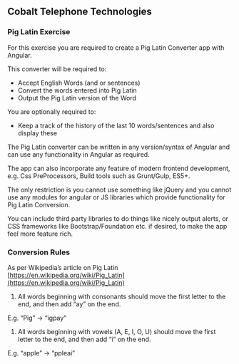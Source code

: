 ## Cobalt Telephone Technologies

### Pig Latin Exercise

For this exercise you are required to create a Pig Latin Converter app with Angular.

This converter will be required to:
 - Accept English Words (and or sentences)
 - Convert the words entered into Pig Latin
 - Output the Pig Latin version of the Word

You are optionally required to:

 - Keep a track of the history of the last 10 words/sentences and also display these

The Pig Latin converter can be written in any version/syntax of Angular and can use any functionality in Angular as required.

The app can also incorporate any feature of modern frontend development, e.g. Css PreProcessors, Build tools such as Grunt/Gulp, ES5+.

The only restriction is you cannot use something like jQuery and you cannot use any modules for angular or JS libraries which provide functionality for Pig Latin Conversion.

You can include third party libraries to do things like nicely output alerts, or CSS frameworks like Bootstrap/Foundation etc. if desired, to make the app feel more feature rich.

### Conversion Rules

As per Wikipedia’s article on Pig Latin [https://en.wikipedia.org/wiki/Pig_Latin](https://en.wikipedia.org/wiki/Pig_Latin)

1. All words beginning with consonants should move the first letter to the end, and then add “ay” on the end.

E.g. “Pig” -> “igpay”

1. All words beginning with vowels (A, E, I, O, U) should move the first letter to the end, and then add “i” on the end.

E.g. “apple” -> “ppleai”